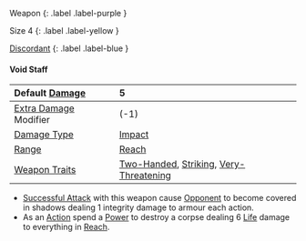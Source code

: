 Weapon
{: .label .label-purple }

Size 4
{: .label .label-yellow }

[Discordant](Game/Magic-Items#Discordant)
{: .label .label-blue }

#### Void Staff

| Default [Damage](Core/Weapons#Damage)                     | 5                                                                                                                                       |
| :-------------------------------------------------------- | :-------------------------------------------------------------------------------------------------------------------------------------- |
| [Extra Damage](Game/Core/Attacks#Extra%20Damage) Modifier | (-1)                                                                                                                                    |
| [Damage Type](Core/Weapons#Damage%20Type)                 | [Impact](Game/Core/Injury#Impact)                                                                                                       |
| [Range](Core/Weapons#Range)                               | [Reach](Core/Movement#Reach)                                                                                                            |
| [Weapon Traits](Core/Weapon-Traits)                       | [Two-Handed](Game/Core/Blocks/Two-Handed), [Striking](Game/Core/Blocks/Striking), [Very-Threatening](Game/Core/Blocks/Very-Threatening) |

- [Successful Attack](Game/Core/Terminology#Successful%20Attack) with this weapon cause [Opponent](Game/Core/Terminology#Opponent) to become covered in shadows dealing 1 integrity damage to armour each action.
- As an [Action](Game/Core/Terminology#Action) spend a [Power](Game/Core/Blocks/Power) to destroy a corpse dealing 6 [Life](Game/Core/Injury#Life) damage to everything in [Reach](Game/Core/Movement#Reach).
